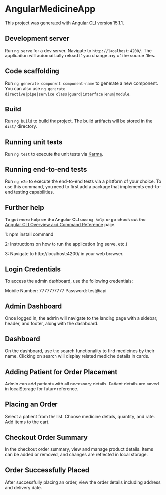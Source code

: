 # AngularMedicineApp

This project was generated with [Angular CLI](https://github.com/angular/angular-cli) version 15.1.1.

## Development server

Run `ng serve` for a dev server. Navigate to `http://localhost:4200/`. The application will automatically reload if you change any of the source files.

## Code scaffolding

Run `ng generate component component-name` to generate a new component. You can also use `ng generate directive|pipe|service|class|guard|interface|enum|module`.

## Build

Run `ng build` to build the project. The build artifacts will be stored in the `dist/` directory.

## Running unit tests

Run `ng test` to execute the unit tests via [Karma](https://karma-runner.github.io).

## Running end-to-end tests

Run `ng e2e` to execute the end-to-end tests via a platform of your choice. To use this command, you need to first add a package that implements end-to-end testing capabilities.

## Further help

To get more help on the Angular CLI use `ng help` or go check out the [Angular CLI Overview and Command Reference](https://angular.io/cli) page.

<!-- Installation instructions -->


1: npm install command


2: Instructions on how to run the application (ng serve, etc.)

 3: Navigate to http://localhost:4200/ in your web browser.

 ## Login Credentials
 To access the admin dashboard, use the following credentials:

Mobile Number: 7777777777
Password: test@api

 ## Admin Dashboard
Once logged in, the admin will navigate to the landing page with a sidebar, header, and footer, along with the dashboard.

## Dashboard
On the dashboard, use the search functionality to find medicines by their name. Clicking on search will display related medicine details in cards.

## Adding Patient for Order Placement
Admin can add patients with all necessary details. Patient details are saved in localStorage for future reference.


## Placing an Order
Select a patient from the list.
Choose medicine details, quantity, and rate.
Add items to the cart.

   
## Checkout Order Summary
In the checkout order summary, view and manage product details. Items can be added or removed, and changes are reflected in local storage.

## Order Successfully Placed
After successfully placing an order, view the order details including address and delivery date.
   


